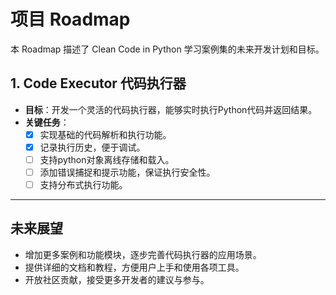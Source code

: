 # 项目 Roadmap

本 Roadmap 描述了 Clean Code in Python 学习案例集的未来开发计划和目标。

## 1. Code Executor 代码执行器
- **目标**：开发一个灵活的代码执行器，能够实时执行Python代码并返回结果。
- **关键任务**：
  - [x] 实现基础的代码解析和执行功能。
  - [x] 记录执行历史，便于调试。
  - [ ] 支持python对象离线存储和载入。
  - [ ] 添加错误捕捉和提示功能，保证执行安全性。
  - [ ] 支持分布式执行功能。

---

## 未来展望
- 增加更多案例和功能模块，逐步完善代码执行器的应用场景。
- 提供详细的文档和教程，方便用户上手和使用各项工具。
- 开放社区贡献，接受更多开发者的建议与参与。
